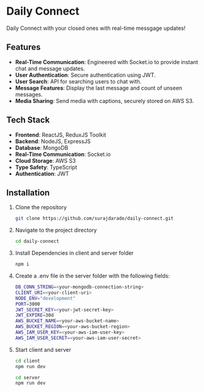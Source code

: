 # Daily Connect

Daily Connect with your closed ones with real-time messgage updates!

## Features

- **Real-Time Communication**: Engineered with Socket.io to provide instant chat and message updates.
- **User Authentication**: Secure authentication using JWT.
- **User Search**: API for searching users to chat with.
- **Message Features**: Display the last message and count of unseen messages.
- **Media Sharing**: Send media with captions, securely stored on AWS S3.

## Tech Stack

- **Frontend**: ReactJS, ReduxJS Toolkit
- **Backend**: NodeJS, ExpressJS
- **Database**: MongoDB
- **Real-Time Communication**: Socket.io
- **Cloud Storage**: AWS S3
- **Type Safety**: TypeScript
- **Authentication**: JWT

## Installation

1. Clone the repository
   ```sh
   git clone https://github.com/surajdarade/daily-connect.git

2. Navigate to the project directory
   ```sh
   cd daily-connect

3. Install Dependencies in client and server folder
    ```sh
    npm i

4. Create a .env file in the server folder with the following fields:
    ```sh
    DB_CONN_STRING=<your-mongodb-connection-string>
    CLIENT_URI=<your-client-uri>
    NODE_ENV="development"
    PORT=3000
    JWT_SECRET_KEY=<your-jwt-secret-key>
    JWT_EXPIRE=30d
    AWS_BUCKET_NAME=<your-aws-bucket-name>
    AWS_BUCKET_REGION=<your-aws-bucket-region>
    AWS_IAM_USER_KEY=<your-aws-iam-user-key>
    AWS_IAM_USER_SECRET=<your-aws-iam-user-secret>

5. Start client and server
    ```sh
    cd client
    npm run dev

    cd server
    npm run dev
